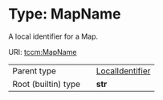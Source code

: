 
# Type: MapName


A local identifier for a Map.

URI: [tccm:MapName](https://hotecosystem.org/tccm/MapName)

|  |  |  |
| --- | --- | --- |
| Parent type | | [LocalIdentifier](types/LocalIdentifier.md) |
| Root (builtin) type | | **str** |
